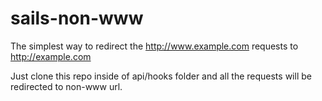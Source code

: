 sails-non-www
=============

The simplest way to redirect the http://www.example.com requests to http://example.com

Just clone this repo inside of api/hooks folder and all the requests will be redirected to non-www url.
